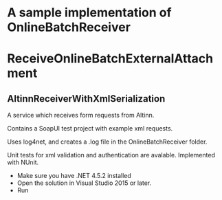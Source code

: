 # A sample implementation of OnlineBatchReceiver

# ReceiveOnlineBatchExternalAttachment

## AltinnReceiverWithXmlSerialization
A service which receives form requests from Altinn. 

Contains a SoapUI test project with example xml requests.

Uses log4net, and creates a .log file in the OnlineBatchReceiver folder.

Unit tests for xml validation and authentication are avalable. Implemented with NUnit.


* Make sure you have .NET 4.5.2 installed
* Open the solution in Visual Studio 2015 or later.
* Run
